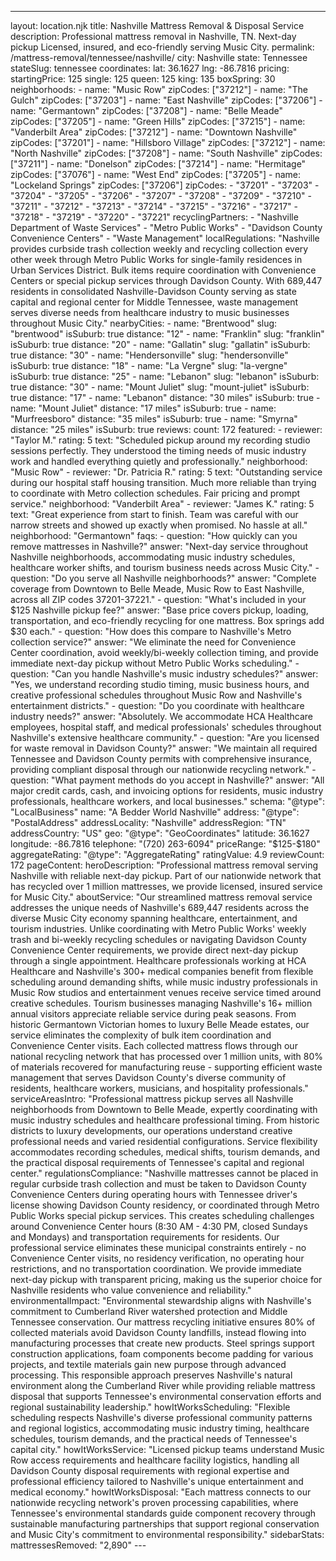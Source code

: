 ---
layout: location.njk
title: Nashville Mattress Removal & Disposal Service
description: Professional mattress removal in Nashville, TN. Next-day pickup Licensed, insured, and eco-friendly serving Music City.
permalink: /mattress-removal/tennessee/nashville/
city: Nashville state: Tennessee stateSlug: tennessee coordinates: lat: 36.1627 lng: -86.7816 pricing: startingPrice: 125 single: 125 queen: 125 king: 135 boxSpring: 30 neighborhoods: - name: "Music Row" zipCodes: ["37212"] - name: "The Gulch" zipCodes: ["37203"] - name: "East Nashville" zipCodes: ["37206"] - name: "Germantown" zipCodes: ["37208"] - name: "Belle Meade" zipCodes: ["37205"] - name: "Green Hills" zipCodes: ["37215"] - name: "Vanderbilt Area" zipCodes: ["37212"] - name: "Downtown Nashville" zipCodes: ["37201"] - name: "Hillsboro Village" zipCodes: ["37212"] - name: "North Nashville" zipCodes: ["37208"] - name: "South Nashville" zipCodes: ["37211"] - name: "Donelson" zipCodes: ["37214"] - name: "Hermitage" zipCodes: ["37076"] - name: "West End" zipCodes: ["37205"] - name: "Lockeland Springs" zipCodes: ["37206"] zipCodes: - "37201" - "37203" - "37204" - "37205" - "37206" - "37207" - "37208" - "37209" - "37210" - "37211" - "37212" - "37213" - "37214" - "37215" - "37216" - "37217" - "37218" - "37219" - "37220" - "37221" recyclingPartners: - "Nashville Department of Waste Services" - "Metro Public Works" - "Davidson County Convenience Centers" - "Waste Management" localRegulations: "Nashville provides curbside trash collection weekly and recycling collection every other week through Metro Public Works for single-family residences in Urban Services District. Bulk items require coordination with Convenience Centers or special pickup services through Davidson County. With 689,447 residents in consolidated Nashville-Davidson County serving as state capital and regional center for Middle Tennessee, waste management serves diverse needs from healthcare industry to music businesses throughout Music City." nearbyCities: - name: "Brentwood" slug: "brentwood" isSuburb: true distance: "12" - name: "Franklin" slug: "franklin" isSuburb: true distance: "20" - name: "Gallatin" slug: "gallatin" isSuburb: true distance: "30" - name: "Hendersonville" slug: "hendersonville" isSuburb: true distance: "18" - name: "La Vergne" slug: "la-vergne" isSuburb: true distance: "25" - name: "Lebanon" slug: "lebanon" isSuburb: true distance: "30" - name: "Mount Juliet" slug: "mount-juliet" isSuburb: true distance: "17" - name: "Lebanon" distance: "30 miles" isSuburb: true - name: "Mount Juliet" distance: "17 miles" isSuburb: true - name: "Murfreesboro" distance: "35 miles" isSuburb: true - name: "Smyrna" distance: "25 miles" isSuburb: true reviews: count: 172 featured: - reviewer: "Taylor M." rating: 5 text: "Scheduled pickup around my recording studio sessions perfectly. They understood the timing needs of music industry work and handled everything quietly and professionally." neighborhood: "Music Row" - reviewer: "Dr. Patricia R." rating: 5 text: "Outstanding service during our hospital staff housing transition. Much more reliable than trying to coordinate with Metro collection schedules. Fair pricing and prompt service." neighborhood: "Vanderbilt Area" - reviewer: "James K." rating: 5 text: "Great experience from start to finish. Team was careful with our narrow streets and showed up exactly when promised. No hassle at all." neighborhood: "Germantown" faqs: - question: "How quickly can you remove mattresses in Nashville?" answer: "Next-day service throughout Nashville neighborhoods, accommodating music industry schedules, healthcare worker shifts, and tourism business needs across Music City." - question: "Do you serve all Nashville neighborhoods?" answer: "Complete coverage from Downtown to Belle Meade, Music Row to East Nashville, across all ZIP codes 37201-37221." - question: "What's included in your $125 Nashville pickup fee?" answer: "Base price covers pickup, loading, transportation, and eco-friendly recycling for one mattress. Box springs add $30 each." - question: "How does this compare to Nashville's Metro collection service?" answer: "We eliminate the need for Convenience Center coordination, avoid weekly/bi-weekly collection timing, and provide immediate next-day pickup without Metro Public Works scheduling." - question: "Can you handle Nashville's music industry schedules?" answer: "Yes, we understand recording studio timing, music business hours, and creative professional schedules throughout Music Row and Nashville's entertainment districts." - question: "Do you coordinate with healthcare industry needs?" answer: "Absolutely. We accommodate HCA Healthcare employees, hospital staff, and medical professionals' schedules throughout Nashville's extensive healthcare community." - question: "Are you licensed for waste removal in Davidson County?" answer: "We maintain all required Tennessee and Davidson County permits with comprehensive insurance, providing compliant disposal through our nationwide recycling network." - question: "What payment methods do you accept in Nashville?" answer: "All major credit cards, cash, and invoicing options for residents, music industry professionals, healthcare workers, and local businesses." schema: "@type": "LocalBusiness" name: "A Bedder World Nashville" address: "@type": "PostalAddress" addressLocality: "Nashville" addressRegion: "TN" addressCountry: "US" geo: "@type": "GeoCoordinates" latitude: 36.1627 longitude: -86.7816 telephone: "(720) 263-6094" priceRange: "$125-$180" aggregateRating: "@type": "AggregateRating" ratingValue: 4.9 reviewCount: 172 pageContent: heroDescription: "Professional mattress removal serving Nashville with reliable next-day pickup. Part of our nationwide network that has recycled over 1 million mattresses, we provide licensed, insured service for Music City." aboutService: "Our streamlined mattress removal service addresses the unique needs of Nashville's 689,447 residents across the diverse Music City economy spanning healthcare, entertainment, and tourism industries. Unlike coordinating with Metro Public Works' weekly trash and bi-weekly recycling schedules or navigating Davidson County Convenience Center requirements, we provide direct next-day pickup through a single appointment. Healthcare professionals working at HCA Healthcare and Nashville's 300+ medical companies benefit from flexible scheduling around demanding shifts, while music industry professionals in Music Row studios and entertainment venues receive service timed around creative schedules. Tourism businesses managing Nashville's 16+ million annual visitors appreciate reliable service during peak seasons. From historic Germantown Victorian homes to luxury Belle Meade estates, our service eliminates the complexity of bulk item coordination and Convenience Center visits. Each collected mattress flows through our national recycling network that has processed over 1 million units, with 80% of materials recovered for manufacturing reuse - supporting efficient waste management that serves Davidson County's diverse community of residents, healthcare workers, musicians, and hospitality professionals." serviceAreasIntro: "Professional mattress pickup serves all Nashville neighborhoods from Downtown to Belle Meade, expertly coordinating with music industry schedules and healthcare professional timing. From historic districts to luxury developments, our operations understand creative professional needs and varied residential configurations. Service flexibility accommodates recording schedules, medical shifts, tourism demands, and the practical disposal requirements of Tennessee's capital and regional center." regulationsCompliance: "Nashville mattresses cannot be placed in regular curbside trash collection and must be taken to Davidson County Convenience Centers during operating hours with Tennessee driver's license showing Davidson County residency, or coordinated through Metro Public Works special pickup services. This creates scheduling challenges around Convenience Center hours (8:30 AM - 4:30 PM, closed Sundays and Mondays) and transportation requirements for residents. Our professional service eliminates these municipal constraints entirely - no Convenience Center visits, no residency verification, no operating hour restrictions, and no transportation coordination. We provide immediate next-day pickup with transparent pricing, making us the superior choice for Nashville residents who value convenience and reliability." environmentalImpact: "Environmental stewardship aligns with Nashville's commitment to Cumberland River watershed protection and Middle Tennessee conservation. Our mattress recycling initiative ensures 80% of collected materials avoid Davidson County landfills, instead flowing into manufacturing processes that create new products. Steel springs support construction applications, foam components become padding for various projects, and textile materials gain new purpose through advanced processing. This responsible approach preserves Nashville's natural environment along the Cumberland River while providing reliable mattress disposal that supports Tennessee's environmental conservation efforts and regional sustainability leadership." howItWorksScheduling: "Flexible scheduling respects Nashville's diverse professional community patterns and regional logistics, accommodating music industry timing, healthcare schedules, tourism demands, and the practical needs of Tennessee's capital city." howItWorksService: "Licensed pickup teams understand Music Row access requirements and healthcare facility logistics, handling all Davidson County disposal requirements with regional expertise and professional efficiency tailored to Nashville's unique entertainment and medical economy." howItWorksDisposal: "Each mattress connects to our nationwide recycling network's proven processing capabilities, where Tennessee's environmental standards guide component recovery through sustainable manufacturing partnerships that support regional conservation and Music City's commitment to environmental responsibility." sidebarStats: mattressesRemoved: "2,890" ---